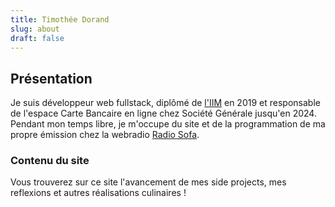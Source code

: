 ```yaml
---
title: Timothée Dorand
slug: about
draft: false
---
```


## Présentation

Je suis développeur web fullstack, diplômé de <a href="https://iim.fr">l'IIM</a> en 2019 et responsable de l'espace Carte Bancaire en ligne chez Société Générale jusqu'en 2024. Pendant mon temps libre, je m'occupe du site et de la programmation de ma propre émission chez la webradio <a href="https://www.radio-sofa.com">Radio Sofa</a>.

<!-- 
 à la <a href="https://particuliers.societegenerale.fr">Société Générale</a>. En 2018-19, j'étais en alternance en R&D chez <a href="https://axway.com">Axway</a> et à l'<a href="https://iim.fr">IIM</a> - Institut de l'Internet et du Multimédia au Pôle Léonard de Vinci à La Défense. -->

### Contenu du site

Vous trouverez sur ce site l'avancement de mes side projects, mes reflexions et autres réalisations culinaires !
